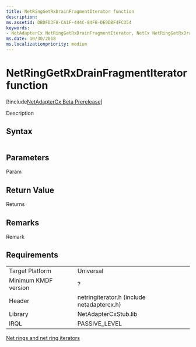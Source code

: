 ```yaml
---
title: NetRingGetRxDrainFragmentIterator function
description: 
ms.assetid: DBDFD3F8-CA1F-444C-84FB-DE9DBF4FC354
keywords:
- NetAdapterCx NetRingGetRxDrainFragmentIterator, NetCx NetRingGetRxDrainFragmentIterator
ms.date: 10/30/2018
ms.localizationpriority: medium
---
```


# NetRingGetRxDrainFragmentIterator function

[!include[NetAdapterCx Beta Prerelease](../netcx-beta-prerelease.md)]

Description

## Syntax

```cpp

```

## Parameters

Param

## Return Value

Returns 

## Remarks

Remark

## Requirements

|  |  |
| --- | --- |
| Target Platform | Universal |
| Minimum KMDF version | ? |
| Header | netringiterator.h (include netadaptercx.h) |
| Library | NetAdapterCxStub.lib |
| IRQL | PASSIVE_LEVEL |

[Net rings and net ring iterators](net-rings-and-net-ring-iterators.md)